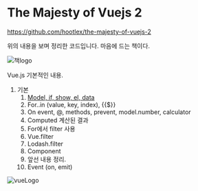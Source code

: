 The Majesty of Vuejs 2
=================

https://github.com/hootlex/the-majesty-of-vuejs-2

위의 내용을 보며 정리한 코드입니다. 마음에 드는 책이다.

![책logo](http://postfiles8.naver.net/MjAxODA0MDNfNzgg/MDAxNTIyNzM4MjMyNDM1.O-ZXp_EFeqw6rxNt0YfbfMuTOOaLaBlRblk4ybocLW8g.unJNjcSBA4r4N-_MBa7zgtzNR8dcUUmpeMKL1gf7YZYg.PNG.1ilsang/image_6985367931522738061585.png?type=w966)


Vue.js 기본적인 내용.

1. 기본
    1. [Model, if, show, el, data](Basic/1_ifshowModel.html)
    2. For..in (value, key, index), {{$}}
    3. On event, @, methods, prevent, model.number, calculator
    4. Computed 계산된 결과
    5. For에서 filter 사용
    6. Vue.filter
    7. Lodash.filter
    8. Component
    9. 앞선 내용 정리.
    10. Event (on, emit)


![vueLogo](https://cdn-images-1.medium.com/max/2000/1*PHmNXbvOfg5AHiMWWuaRXg.jpeg)